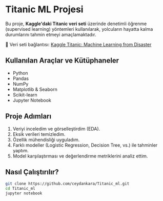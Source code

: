 # Titanic ML Projesi

Bu proje, **Kaggle'daki Titanic veri seti** üzerinde denetimli öğrenme (supervised learning) yöntemleri kullanılarak, yolcuların hayatta kalma durumlarını tahmin etmeyi amaçlamaktadır.

🔗 Veri seti bağlantısı: [Kaggle Titanic: Machine Learning from Disaster](https://www.kaggle.com/competitions/titanic)

## Kullanılan Araçlar ve Kütüphaneler

- Python
- Pandas
- NumPy
- Matplotlib & Seaborn
- Scikit-learn
- Jupyter Notebook

## Proje Adımları

1. Veriyi inceledim ve görselleştirdim (EDA).
2. Eksik verileri temizledim.
3. Özellik mühendisliği uyguladım.
4. Farklı modeller (Logistic Regression, Decision Tree, vs.) ile tahminler yaptım.
5. Model karşılaştırması ve değerlendirme metriklerini analiz ettim.

## Nasıl Çalıştırılır?

```bash
git clone https://github.com/ceydankara/Titanic_ml.git
cd Titanic_ml
jupyter notebook
